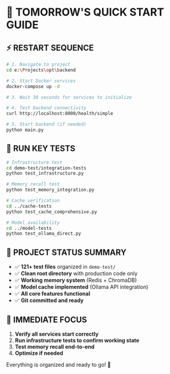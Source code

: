 # 🚀 TOMORROW'S QUICK START GUIDE

## ⚡ **RESTART SEQUENCE**

```bash
# 1. Navigate to project
cd e:\Projects\opt\backend

# 2. Start Docker services
docker-compose up -d

# 3. Wait 30 seconds for services to initialize

# 4. Test backend connectivity
curl http://localhost:8000/health/simple

# 5. Start backend (if needed)
python main.py
```

## 🧪 **RUN KEY TESTS**

```bash
# Infrastructure test
cd demo-test/integration-tests
python test_infrastructure.py

# Memory recall test  
python test_memory_integration.py

# Cache verification
cd ../cache-tests
python test_cache_comprehensive.py

# Model availability
cd ../model-tests
python test_ollama_direct.py
```

## 📁 **PROJECT STATUS SUMMARY**

- ✅ **121+ test files** organized in `demo-test/`
- ✅ **Clean root directory** with production code only
- ✅ **Working memory system** (Redis + ChromaDB)
- ✅ **Model cache implemented** (Ollama API integration)
- ✅ **All core features functional**
- ✅ **Git committed and ready**

## 🎯 **IMMEDIATE FOCUS**

1. **Verify all services start correctly**
2. **Run infrastructure tests to confirm working state**
3. **Test memory recall end-to-end**
4. **Optimize if needed**

Everything is organized and ready to go! 🚀
